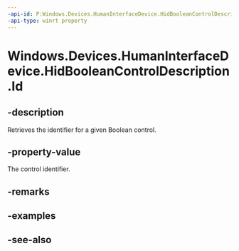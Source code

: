 ```yaml
---
-api-id: P:Windows.Devices.HumanInterfaceDevice.HidBooleanControlDescription.Id
-api-type: winrt property
---
```


<!-- Property syntax
public uint Id { get; }
-->

# Windows.Devices.HumanInterfaceDevice.HidBooleanControlDescription.Id

## -description
Retrieves the identifier for a given Boolean control.

## -property-value
The control identifier.

## -remarks

## -examples

## -see-also
